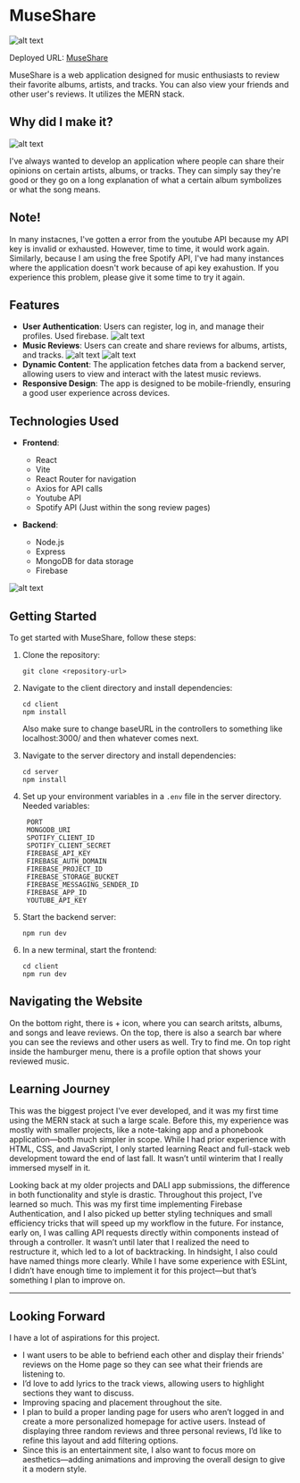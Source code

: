 # MuseShare
![alt text](./pictures/home.png)

Deployed URL: [MuseShare](https://museshare.onrender.com/)

MuseShare is a web application designed for music enthusiasts to review their favorite albums, artists, and tracks. 
You can also view your friends and other user's reviews. It utilizes the MERN stack.

## Why did I make it?
![alt text](./pictures/seereview.png)

I've always wanted to develop an application where people can share their opinions on
certain artists, albums, or tracks. They can simply say they're good or they go on a long explanation
of what a certain album symbolizes or what the song means. 

## Note!

In many instacnes, I've gotten a error from the youtube API because my API key is invalid or exhausted. However, time to time, it would work again. 
Similarly, because I am using the free Spotify API, I've had many instances where the application doesn't work because of api key exahustion. If you 
experience this problem, please give it some time to try it again. 

## Features

- **User Authentication**: Users can register, log in, and manage their profiles. Used firebase.
  ![alt text](./pictures/login.png)
- **Music Reviews**: Users can create and share reviews for albums, artists, and tracks.
  ![alt text](./pictures/addreview.png)
  ![alt text](./pictures/seereviews.png)
- **Dynamic Content**: The application fetches data from a backend server, allowing users to view and interact with the latest music reviews.
- **Responsive Design**: The app is designed to be mobile-friendly, ensuring a good user experience across devices.

## Technologies Used

- **Frontend**: 
  - React
  - Vite
  - React Router for navigation
  - Axios for API calls
  - Youtube API
  - Spotify API (Just within the song review pages)

- **Backend**: 
  - Node.js
  - Express
  - MongoDB for data storage
  - Firebase
 
![alt text](./pictures/profile.png)

## Getting Started

To get started with MuseShare, follow these steps:

1. Clone the repository:
   ```
   git clone <repository-url>
   ```

2. Navigate to the client directory and install dependencies:
   ```
   cd client
   npm install
   ```
   Also make sure to change baseURL in the controllers to something like localhost:3000/ and then whatever comes next. 

4. Navigate to the server directory and install dependencies:
   ```
   cd server
   npm install
   ```

5. Set up your environment variables in a `.env` file in the server directory.
   Needed variables:
     ```
      PORT
      MONGODB_URI
      SPOTIFY_CLIENT_ID
      SPOTIFY_CLIENT_SECRET
      FIREBASE_API_KEY
      FIREBASE_AUTH_DOMAIN
      FIREBASE_PROJECT_ID
      FIREBASE_STORAGE_BUCKET
      FIREBASE_MESSAGING_SENDER_ID
      FIREBASE_APP_ID
      YOUTUBE_API_KEY
     ```

7. Start the backend server:
   ```
   npm run dev
   ```

8. In a new terminal, start the frontend:
   ```
   cd client
   npm run dev
   ```
   
## Navigating the Website
On the bottom right, there is + icon, where you can search aritsts, albums, and songs and leave reviews. On the top, there is also a search bar where you can see the reviews and other users as well. Try to find me. On top right inside the hamburger menu, there is a profile option that shows your reviewed music. 


## Learning Journey  

This was the biggest project I've ever developed, and it was my first time using the MERN stack at such a large scale. Before this, my experience was mostly with smaller projects, like a note-taking app and a phonebook application—both much simpler in scope. While I had prior experience with HTML, CSS, and JavaScript, I only started learning React and full-stack web development toward the end of last fall. It wasn’t until winterim that I really immersed myself in it.  

Looking back at my older projects and DALI app submissions, the difference in both functionality and style is drastic. Throughout this project, I’ve learned so much. This was my first time implementing Firebase Authentication, and I also picked up better styling techniques and small efficiency tricks that will speed up my workflow in the future. For instance, early on, I was calling API requests directly within components instead of through a controller. It wasn’t until later that I realized the need to restructure it, which led to a lot of backtracking. In hindsight, I also could have named things more clearly. While I have some experience with ESLint, I didn’t have enough time to implement it for this project—but that’s something I plan to improve on.  

---

## Looking Forward  

I have a lot of aspirations for this project.  

- I want users to be able to befriend each other and display their friends' reviews on the Home page so they can see what their friends are listening to.  
- I’d love to add lyrics to the track views, allowing users to highlight sections they want to discuss.  
- Improving spacing and placement throughout the site. 
- I plan to build a proper landing page for users who aren’t logged in and create a more personalized homepage for active users. Instead of displaying three random reviews and three personal reviews, I’d like to refine this layout and add filtering options.  
- Since this is an entertainment site, I also want to focus more on aesthetics—adding  animations and improving the overall design to give it a modern style. 


